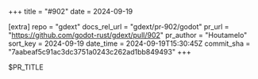 +++
title = "#902"
date = 2024-09-19

[extra]
repo = "gdext"
docs_rel_url = "gdext/pr-902/godot"
pr_url = "https://github.com/godot-rust/gdext/pull/902"
pr_author = "Houtamelo"
sort_key = 2024-09-19
date_time = 2024-09-19T15:30:45Z
commit_sha = "7aabeaf5c91ac3dc3751a0243c262ad1bb849493"
+++

$PR_TITLE
